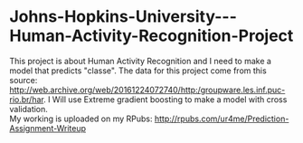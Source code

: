 # Johns-Hopkins-University---Human-Activity-Recognition-Project

This project is about Human Activity Recognition and I need to make a model that predicts "classe". The data for this project come from this source: http://web.archive.org/web/20161224072740/http:/groupware.les.inf.puc-rio.br/har. I Will use Extreme gradient boosting to make a model with cross validation.  
My working is uploaded on my RPubs: http://rpubs.com/ur4me/Prediction-Assignment-Writeup

